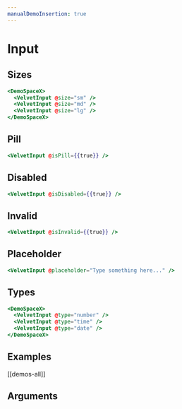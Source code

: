 ```yaml
---
manualDemoInsertion: true
---
```


# Input

## Sizes

```hbs preview-template
<DemoSpaceX>
  <VelvetInput @size="sm" />
  <VelvetInput @size="md" />
  <VelvetInput @size="lg" />
</DemoSpaceX>
```

## Pill

```hbs preview-template
<VelvetInput @isPill={{true}} />
```

## Disabled

```hbs preview-template
<VelvetInput @isDisabled={{true}} />
```

## Invalid

```hbs preview-template
<VelvetInput @isInvalid={{true}} />
```

## Placeholder

```hbs preview-template
<VelvetInput @placeholder="Type something here..." />
```

## Types

```hbs preview-template
<DemoSpaceX>
  <VelvetInput @type="number" />
  <VelvetInput @type="time" />
  <VelvetInput @type="date" />
</DemoSpaceX>
```

## Examples

[[demos-all]]

## Arguments

<!-- args-table: velvet-input -->
